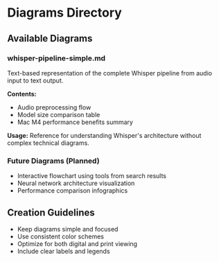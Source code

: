 # Diagrams Directory

## Available Diagrams

### whisper-pipeline-simple.md
Text-based representation of the complete Whisper pipeline from audio input to text output.

**Contents:**
- Audio preprocessing flow
- Model size comparison table
- Mac M4 performance benefits summary

**Usage:** Reference for understanding Whisper's architecture without complex technical diagrams.

### Future Diagrams (Planned)
- Interactive flowchart using tools from search results
- Neural network architecture visualization
- Performance comparison infographics

## Creation Guidelines
- Keep diagrams simple and focused
- Use consistent color schemes
- Optimize for both digital and print viewing
- Include clear labels and legends

